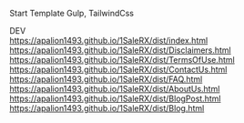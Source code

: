 Start Template Gulp, TailwindCss

DEV <br/>
https://apalion1493.github.io/1SaleRX/dist/index.html  <br/>
https://apalion1493.github.io/1SaleRX/dist/Disclaimers.html <br/>
https://apalion1493.github.io/1SaleRX/dist/TermsOfUse.html <br/>
https://apalion1493.github.io/1SaleRX/dist/ContactUs.html <br/>
https://apalion1493.github.io/1SaleRX/dist/FAQ.html <br/>
https://apalion1493.github.io/1SaleRX/dist/AboutUs.html <br/>
https://apalion1493.github.io/1SaleRX/dist/BlogPost.html <br/>
https://apalion1493.github.io/1SaleRX/dist/Blog.html <br/>
